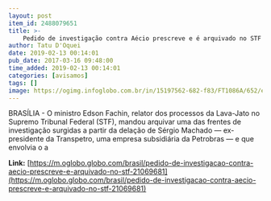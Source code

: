 ```yaml
---
layout: post
item_id: 2488079651
title: >-
    Pedido de investigação contra Aécio prescreve e é arquivado no STF
author: Tatu D'Oquei
date: 2019-02-13 00:14:01
pub_date: 2017-03-16 09:48:00
time_added: 2019-02-13 00:14:01
categories: [avisamos]
tags: []
image: https://ogimg.infoglobo.com.br/in/15197562-682-f83/FT1086A/652/eleicoes-na-Camara.jpg
---
```


BRASÍLIA - O ministro Edson Fachin, relator dos processos da Lava-Jato no Supremo Tribunal Federal (STF), mandou arquivar uma das frentes de investigação surgidas a partir da delação de Sérgio Machado — ex-presidente da Transpetro, uma empresa subsidiária da Petrobras — e que envolvia o a

**Link:** [https://m.oglobo.globo.com/brasil/pedido-de-investigacao-contra-aecio-prescreve-e-arquivado-no-stf-21069681](https://m.oglobo.globo.com/brasil/pedido-de-investigacao-contra-aecio-prescreve-e-arquivado-no-stf-21069681)

